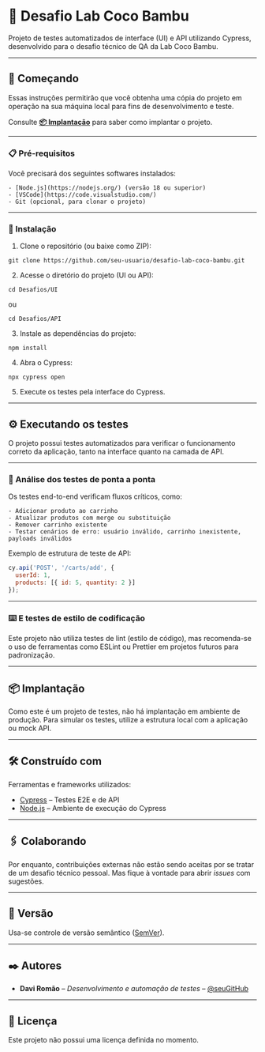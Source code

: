 
# 🧪 Desafio Lab Coco Bambu

Projeto de testes automatizados de interface (UI) e API utilizando Cypress, desenvolvido para o desafio técnico de QA da Lab Coco Bambu.

---

## 🚀 Começando

Essas instruções permitirão que você obtenha uma cópia do projeto em operação na sua máquina local para fins de desenvolvimento e teste.

Consulte **[📦 Implantação](#-implantação)** para saber como implantar o projeto.

---

### 📋 Pré-requisitos

Você precisará dos seguintes softwares instalados:

```
- [Node.js](https://nodejs.org/) (versão 18 ou superior)
- [VSCode](https://code.visualstudio.com/)
- Git (opcional, para clonar o projeto)
```

---

### 🔧 Instalação

1. Clone o repositório (ou baixe como ZIP):

```
git clone https://github.com/seu-usuario/desafio-lab-coco-bambu.git
```

2. Acesse o diretório do projeto (UI ou API):

```
cd Desafios/UI
```

ou

```
cd Desafios/API
```

3. Instale as dependências do projeto:

```
npm install
```

4. Abra o Cypress:

```
npx cypress open
```

5. Execute os testes pela interface do Cypress.

---

## ⚙️ Executando os testes

O projeto possui testes automatizados para verificar o funcionamento correto da aplicação, tanto na interface quanto na camada de API.

---

### 🔩 Análise dos testes de ponta a ponta

Os testes end-to-end verificam fluxos críticos, como:

```
- Adicionar produto ao carrinho
- Atualizar produtos com merge ou substituição
- Remover carrinho existente
- Testar cenários de erro: usuário inválido, carrinho inexistente, payloads inválidos
```

Exemplo de estrutura de teste de API:

```js
cy.api('POST', '/carts/add', {
  userId: 1,
  products: [{ id: 5, quantity: 2 }]
});
```

---

### ⌨️ E testes de estilo de codificação

Este projeto não utiliza testes de lint (estilo de código), mas recomenda-se o uso de ferramentas como ESLint ou Prettier em projetos futuros para padronização.

---

## 📦 Implantação

Como este é um projeto de testes, não há implantação em ambiente de produção. Para simular os testes, utilize a estrutura local com a aplicação ou mock API.

---

## 🛠️ Construído com

Ferramentas e frameworks utilizados:

* [Cypress](https://www.cypress.io/) – Testes E2E e de API
* [Node.js](https://nodejs.org/) – Ambiente de execução do Cypress

---

## 🖇️ Colaborando

Por enquanto, contribuições externas não estão sendo aceitas por se tratar de um desafio técnico pessoal. Mas fique à vontade para abrir *issues* com sugestões.

---

## 📌 Versão

Usa-se controle de versão semântico ([SemVer](http://semver.org/)).

---

## ✒️ Autores

* **Davi Romão** – *Desenvolvimento e automação de testes* – [@seuGitHub](https://github.com/seuGitHub)

---

## 📄 Licença

Este projeto não possui uma licença definida no momento.
